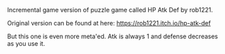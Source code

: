 Incremental game version of puzzle game called HP Atk Def by rob1221.

Original version can be found at here: https://rob1221.itch.io/hp-atk-def

But this one is even more meta'ed. Atk is always 1 and defense decreases as you use it.

